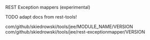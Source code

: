 REST Exception mappers (experimental)

TODO adapt docs from rest-tools!

com/github/skiedrowski/tools/jee/MODULE_NAME/VERSION
com/github/skiedrowski/tools/jee/rest-exceptionmapper/VERSION